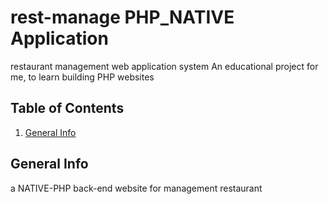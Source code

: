 # rest-manage PHP_NATIVE Application
restaurant management web application system
An educational project for me, to learn building PHP websites

## Table of Contents
1. [General Info](#general-info)

## General Info
a NATIVE-PHP back-end website for management restaurant 
